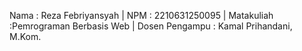 Nama : Reza Febriyansyah |
NPM : 2210631250095 |
Matakuliah :Pemrograman Berbasis Web |
Dosen Pengampu : Kamal Prihandani, M.Kom.

